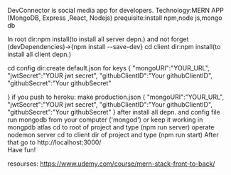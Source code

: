DevConnector is social media app for developers.
Technology:MERN APP (MongoDB, Express ,React, Nodejs)
prequisite:install npm,node js,mongo db

In root dir:npm install(to install all server depn.) and not forget (devDependencies)->{npm install <package-name> --save-dev} 
cd client dir:npm install(to install all client depn.)

cd config dir:create default.json for keys
{
"mongoURI":"YOUR_URL",
"jwtSecret":"YOUR jwt secret",
"githubClientID":"Your githubClientID",
"githubSecret":"Your githubSecret"

}
if you push to heroku:
   make production.json
   {
    "mongoURI":"YOUR_URL",
    "jwtSecret":"YOUR jwt secret",
    "githubClientID":"Your githubClientID",
    "githubSecret":"Your githubSecret"
   }
after install all depn. and config file
run mongodb from your computer ('mongod') or keep it working in mongpdb atlas
cd to root of project and type (npm run server) operate nodemon server
cd to client dir of project and type (npm run start)
After that go to http://localhost:3000/  
Have fun!

resourses: https://www.udemy.com/course/mern-stack-front-to-back/

